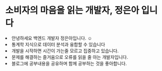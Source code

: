 <h1>소비자의 마음을 읽는 개발자, 정은아 입니다</h1>

<li> 안녕하세요 백엔드 개발자 정은아입니다. ☺️</li>
<li>통계학 지식으로 데이터 분석과 융합할 수 있습니다</li>
<li>개발을 시작하면 시간이 가는줄 모르고 집중하고 있습니다.</li>
<li>문제를 해결하는 즐거움으로 오류를 읽을 줄 아는 개발자입니다.</li>
<li>블로그에 공부내용을 공유하며 함께 공부하는 것을 좋아합니다.</li>
